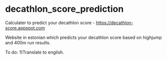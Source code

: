 # decathlon_score_prediction
Calculater to predict your decathlon score - https://decathlon-score.appspot.com

Website in estonian which predicts your decathlon score based on highjump and 400m run results.

To do:
1)Translate to english.

